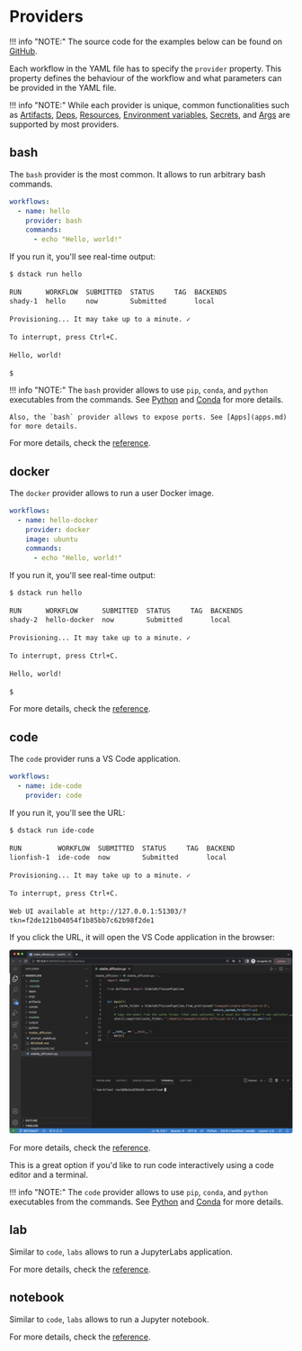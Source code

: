# Providers

!!! info "NOTE:"
    The source code for the examples below can be found on [GitHub](https://github.com/dstackai/dstack-examples).

Each workflow in the YAML file has to specify the `provider` property. This property
defines the behaviour of the workflow and what parameters can be provided in the YAML file.

!!! info "NOTE:"
    While each provider is unique, common functionalities such
    as [Artifacts](artifacts.md), [Deps](deps.md), [Resources](resources.md),
    [Environment variables](environment-variables.md), [Secrets](secrets.md), and [Args](args.md) are supported by most
    providers.

## bash

The `bash` provider is the most common. It allows to run arbitrary bash commands.

<div editor-title=".dstack/workflows/providers.yaml"> 

```yaml hl_lines="3 5"
workflows:
  - name: hello
    provider: bash
    commands:
      - echo "Hello, world!"
```

</div>

If you run it, you'll see real-time output:

<div class="termy">

```shell
$ dstack run hello

RUN      WORKFLOW  SUBMITTED  STATUS     TAG  BACKENDS
shady-1  hello     now        Submitted       local
 
Provisioning... It may take up to a minute. ✓

To interrupt, press Ctrl+C.

Hello, world!

$ 
```

</div>

!!! info "NOTE:"
    The `bash` provider allows to use `pip`, `conda`, and `python` executables from the commands.
    See [Python](python.md) and [Conda](conda.md) for more details.

    Also, the `bash` provider allows to expose ports. See [Apps](apps.md) for more details.

For more details, check the [reference](../reference/providers/bash.md).

## docker

The `docker` provider allows to run a user Docker image.

<div editor-title=".dstack/workflows/providers.yaml">

```yaml hl_lines="3 4 6"
workflows:
  - name: hello-docker
    provider: docker
    image: ubuntu
    commands:
      - echo "Hello, world!"
```

</div>

If you run it, you'll see real-time output:

<div class="termy">

```shell
$ dstack run hello

RUN      WORKFLOW      SUBMITTED  STATUS     TAG  BACKENDS
shady-2  hello-docker  now        Submitted       local
 
Provisioning... It may take up to a minute. ✓

To interrupt, press Ctrl+C.

Hello, world!

$ 
```

</div>

For more details, check the [reference](../reference/providers/docker.md).

## code

The `code` provider runs a VS Code application.

<div editor-title=".dstack/workflows/providers.yaml">

```yaml hl_lines="3"
workflows:
  - name: ide-code
    provider: code
```

</div>

If you run it, you'll see the URL:

<div class="termy">

```shell
$ dstack run ide-code

RUN         WORKFLOW  SUBMITTED  STATUS     TAG  BACKEND
lionfish-1  ide-code  now        Submitted       local

Provisioning... It may take up to a minute. ✓

To interrupt, press Ctrl+C.

Web UI available at http://127.0.0.1:51303/?tkn=f2de121b04054f1b85bb7c62b98f2de1
```

</div>

If you click the URL, it will open the VS Code application in the browser:

![](../assets/dstack_code_dark.png)

For more details, check the [reference](../reference/providers/code.md).

This is a great option if you'd like to run code interactively using a code editor and a terminal. 

!!! info "NOTE:"
    The `code` provider allows to use `pip`, `conda`, and `python` executables from the commands.
    See [Python](python.md) and [Conda](conda.md) for more details.

## lab

Similar to `code`, `labs` allows to run a JupyterLabs application.

For more details, check the [reference](../reference/providers/lab.md).

## notebook

Similar to `code`, `labs` allows to run a Jupyter notebook.

For more details, check the [reference](../reference/providers/notebook.md).